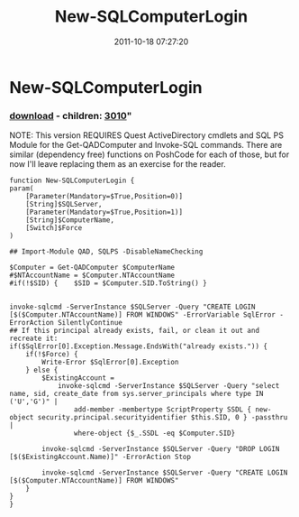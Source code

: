 ﻿---
pid:            3007
parent:         0
children:       3010
poster:         Joel Bennett
title:          New-SQLComputerLogin
date:           2011-10-18 07:27:20
format:         posh
---

# New-SQLComputerLogin

### [download](3007.ps1) - children: [3010](3010.md)"

NOTE: This version REQUIRES Quest ActiveDirectory cmdlets and SQL PS Module for the Get-QADComputer and Invoke-SQL commands.  There are similar (dependency free) functions on PoshCode for each of those, but for now I'll leave replacing them as an exercise for the reader.

```posh
function New-SQLComputerLogin {
param(
	[Parameter(Mandatory=$True,Position=0)]
	[String]$SQLServer,
	[Parameter(Mandatory=$True,Position=1)]
	[String]$ComputerName,
	[Switch]$Force
)

## Import-Module QAD, SQLPS -DisableNameChecking

$Computer = Get-QADComputer $ComputerName
#$NTAccountName = $Computer.NTAccountName
#if(!$SID) {	$SID = $Computer.SID.ToString() }


invoke-sqlcmd -ServerInstance $SQLServer -Query "CREATE LOGIN [$($Computer.NTAccountName)] FROM WINDOWS" -ErrorVariable SqlError -ErrorAction SilentlyContinue
## If this principal already exists, fail, or clean it out and recreate it:
if($SqlError[0].Exception.Message.EndsWith("already exists.")) {
	if(!$Force) {
		Write-Error $SqlError[0].Exception
	} else {
		$ExistingAccount = 
			invoke-sqlcmd -ServerInstance $SQLServer -Query "select name, sid, create_date from sys.server_principals where type IN ('U','G')" | 
				add-member -membertype ScriptProperty SSDL { new-object security.principal.securityidentifier $this.SID, 0 } -passthru | 
				where-object {$_.SSDL -eq $Computer.SID}

		invoke-sqlcmd -ServerInstance $SQLServer -Query "DROP LOGIN [$($ExistingAccount.Name)]" -ErrorAction Stop

		invoke-sqlcmd -ServerInstance $SQLServer -Query "CREATE LOGIN [$($Computer.NTAccountName)] FROM WINDOWS"
	}
}
}
```
